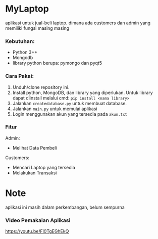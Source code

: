 # MyLaptop
aplikasi untuk jual-beli laptop. dimana ada customers dan admin yang memiliki fungsi masing masing

### Kebutuhan:
- Python 3++
- Mongodb
- library python berupa: pymongo dan pyqt5

### Cara Pakai:
1. Unduh/clone repository ini.
2. Install python, MongoDB, dan library yang diperlukan. Untuk library dapat diinstall melalui cmd: ```pip install <nama library>``` 
3. Jalankan ```createdatabase.py``` untuk membuat database.
4. Jalankan ```main.py``` untuk memulai aplikasi
5. Login menggunakan akun yang tersedia pada ```akun.txt``` 

### Fitur
Admin:
- Melihat Data Pembeli

Customers:
- Mencari Laptop yang tersedia
- Melakukan Transaksi

# Note
aplikasi ini masih dalam perkembangan, belum sempurna

### Video Pemakaian Aplikasi
https://youtu.be/Fl0TgEGhEkQ
